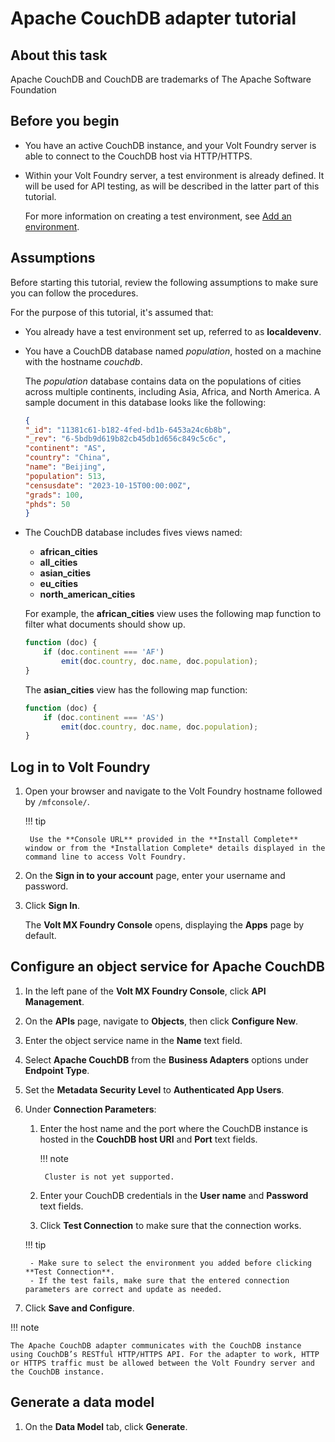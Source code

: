 # Apache CouchDB adapter tutorial

## About this task




Apache CouchDB and CouchDB are trademarks of The Apache Software Foundation

## Before you begin

- You have an active CouchDB instance, and your Volt Foundry server is able to connect to the CouchDB host via HTTP/HTTPS.
- Within your Volt Foundry server, a test environment is already defined. It will be used for API testing, as will be described in the latter part of this tutorial.

    For more information on creating a test environment, see [Add an environment](adaptertutorial.md#add-an-environment).

## Assumptions

Before starting this tutorial, review the following assumptions to make sure you can follow the procedures.

For the purpose of this tutorial, it's assumed that:

- You already have a test environment set up, referred to as **localdevenv**.

- You have a CouchDB database named *population*, hosted on a machine with the hostname *couchdb*.

    The *population* database contains data on the populations of cities across multiple continents, including Asia, Africa, and North America. A sample document in this database looks like the following:

    ```json
    {
    "_id": "11381c61-b182-4fed-bd1b-6453a24c6b8b",
    "_rev": "6-5bdb9d619b82cb45db1d656c849c5c6c",
    "continent": "AS",
    "country": "China",
    "name": "Beijing",
    "population": 513,
    "censusdate": "2023-10-15T00:00:00Z",
    "grads": 100,
    "phds": 50
    }
    ```

- The CouchDB database includes fives views named:

    - **african_cities**
    - **all_cities**
    - **asian_cities**
    - **eu_cities**
    - **north_american_cities**

    For example, the **african_cities** view uses the following map function to filter what documents should show up.

    ```javascript
    function (doc) { 
        if (doc.continent === 'AF') 
            emit(doc.country, doc.name, doc.population);
    }
    ```

    The **asian_cities** view has the following map function:

    ```javascript
    function (doc) { 
        if (doc.continent === 'AS') 
            emit(doc.country, doc.name, doc.population); 
    }    
    ```

## Log in to Volt Foundry

1. Open your browser and navigate to the Volt Foundry hostname followed by `/mfconsole/`.

    !!! tip

        Use the **Console URL** provided in the **Install Complete** window or from the *Installation Complete* details displayed in the command line to access Volt Foundry.

2. On the **Sign in to your account** page, enter your username and password.
3. Click **Sign In**.  

   The **Volt MX Foundry Console** opens, displaying the **Apps** page by default.

## Configure an object service for Apache CouchDB 

1. In the left pane of the **Volt MX Foundry Console**, click **API Management**.
2. On the **APIs** page, navigate to **Objects**, then click **Configure New**.
3. Enter the object service name in the **Name** text field.
4. Select **Apache CouchDB** from the **Business Adapters** options under **Endpoint Type**.
5. Set the **Metadata Security Level** to **Authenticated App Users**.
6. Under **Connection Parameters**:

    1. Enter the host name and the port where the CouchDB instance is hosted in the **CouchDB host URI** and **Port** text fields.

        !!! note

            Cluster is not yet supported.

    2. Enter your CouchDB credentials in the **User name** and **Password** text fields.
    3. Click **Test Connection** to make sure that the connection works.

    !!! tip

        - Make sure to select the environment you added before clicking **Test Connection**. 
        - If the test fails, make sure that the entered connection parameters are correct and update as needed.

7. Click **Save and Configure**.

!!! note

    The Apache CouchDB adapter communicates with the CouchDB instance using CouchDB’s RESTful HTTP/HTTPS API. For the adapter to work, HTTP or HTTPS traffic must be allowed between the Volt Foundry server and the CouchDB instance.

## Generate a data model

1. On the **Data Model** tab, click **Generate**.